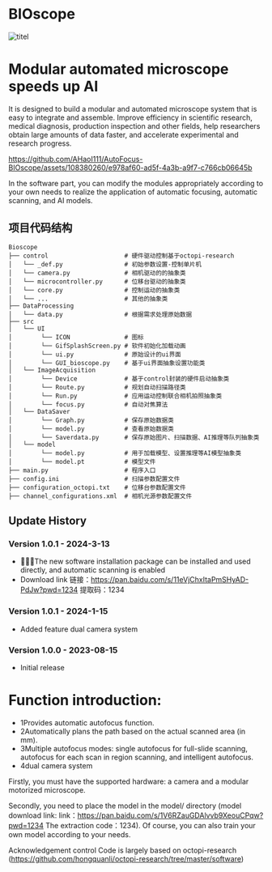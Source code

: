 # BIOscope
![titel](https://github.com/AHaoI111/AutoFocus-BIOscope/assets/108380260/92a20afe-fb91-4a0d-a9fc-f5793b6586da)

# Modular automated microscope speeds up AI

It is designed to build a modular and automated microscope system that is easy to integrate and assemble. Improve efficiency in scientific research, medical diagnosis, production inspection and other fields, help researchers obtain large amounts of data faster, and accelerate experimental and research progress.

https://github.com/AHaoI111/AutoFocus-BIOscope/assets/108380260/e978af60-ad5f-4a3b-a9f7-c766cb06645b


In the software part, you can modify the modules appropriately according to your own needs to realize the application of automatic focusing, automatic scanning, and AI models.


## 项目代码结构

```
Bioscope
├── control                     # 硬件驱动控制基于octopi-research
│   └── _def.py                 # 初始参数设置-控制单片机
│   └── camera.py               # 相机驱动的的抽象类
│   └── microcontroller.py      # 位移台驱动的抽象类
│   └── core.py                 # 控制运动的抽象类
│   └── ...                     # 其他的抽象类
├── DataProcessing 
│   └── data.py                 # 根据需求处理原始数据 
├── src 
│   └── UI
│        └── ICON               # 图标
│        └── GifSplashScreen.py # 软件初始化加载动画                   
│        └── ui.py              # 原始设计的ui界面
│        └── GUI_bioscope.py    # 基于ui界面抽象设置功能类
│   └── ImageAcquisition
│        └── Device             # 基于control封装的硬件启动抽象类
│        └── Route.py           # 规划自动扫描路径类                   
│        └── Run.py             # 应用运动控制联合相机拍照抽象类
│        └── focus.py           # 自动对焦算法
│   └── DataSaver
│        └── Graph.py           # 保存原始数据类                   
│        └── model.py           # 查看原始数据类
│        └── Saverdata.py       # 保存原始图片、扫描数据、AI推理等队列抽象类
│   └── model
│        └── model.py           # 用于加载模型、设置推理等AI模型抽象类                   
│        └── model.pt           # 模型文件
├── main.py                     # 程序入口
├── config.ini                  # 扫描参数配置文件
├── configuration_octopi.txt    # 位移台参数配置文件
├── channel_configurations.xml  # 相机光源参数配置文件
```


## Update History

### Version 1.0.1 - 2024-3-13
- 🚀🚀🚀The new software installation package can be installed and used directly, and automatic scanning is enabled
- Download link 链接：https://pan.baidu.com/s/11eVjChxItaPmSHyAD-PdJw?pwd=1234 
提取码：1234

### Version 1.0.1 - 2024-1-15
- Added feature dual camera system

### Version 1.0.0 - 2023-08-15
- Initial release


# Function introduction:

- 1Provides automatic autofocus function.
- 2Automatically plans the path based on the actual scanned area (in mm).
- 3Multiple autofocus modes: single autofocus for full-slide scanning, autofocus for each scan in region scanning, and intelligent autofocus.
- 4dual camera system


Firstly, you must have the supported hardware: a camera and a modular motorized microscope. 

Secondly, you need to place the model in the model/ directory (model download link: link：https://pan.baidu.com/s/1V6RZauGDAlvvb9XeouCPqw?pwd=1234 
The extraction code：1234). 
Of course, you can also train your own model according to your needs.


Acknowledgement
control Code is largely based on octopi-research (https://github.com/hongquanli/octopi-research/tree/master/software)
